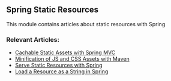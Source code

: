 ## Spring Static Resources

This module contains articles about static resources with Spring

### Relevant Articles:
- [Cachable Static Assets with Spring MVC](https://www.baeldung.com/cachable-static-assets-with-spring-mvc)
- [Minification of JS and CSS Assets with Maven](https://www.baeldung.com/maven-minification-of-js-and-css-assets)
- [Serve Static Resources with Spring](https://www.baeldung.com/spring-mvc-static-resources)
- [Load a Resource as a String in Spring](https://www.baeldung.com/spring-load-resource-as-string)
